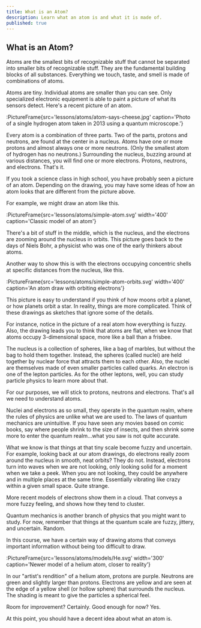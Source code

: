 ```yaml
---
title: What is an Atom?
description: Learn what an atom is and what it is made of.
published: true
---
```


## What is an Atom?

Atoms are the smallest bits of recognizable stuff that cannot be separated into smaller bits of recognizable stuff. They are the fundamental building blocks of all substances. Everything we touch, taste, and smell is made of combinations of atoms.

Atoms are tiny. Individual atoms are smaller than you can see. Only specialized electronic equipment is able to paint a picture of what its sensors detect. Here's a recent picture of an atom.

:PictureFrame{src='lessons/atoms/atom-says-cheese.jpg' caption='Photo of a single hydrogen atom taken in 2013 using a quantum microscope.'}

Every atom is a combination of three parts. Two of the parts, protons and neutrons, are found at the center in a nucleus. Atoms have one or more protons and almost always one or more neutrons. (Only the smallest atom of hydrogen has no neutrons.) Surrounding the nucleus, buzzing around at various distances, you will find one or more electrons. Protons, neutrons, and electrons. That's it.

If you took a science class in high school, you have probably seen a picture of an atom. Depending on the drawing, you may have some ideas of how an atom looks that are different from the picture above.

For example, we might draw an atom like this.

:PictureFrame{src='lessons/atoms/simple-atom.svg' width='400' caption='Classic model of an atom'}

There's a bit of stuff in the middle, which is the nucleus, and the electrons are zooming around the nucleus in orbits. This picture goes back to the days of Niels Bohr, a physicist who was one of the early thinkers about atoms.

Another way to show this is with the electrons occupying concentric shells at specific distances from the nucleus, like this.

:PictureFrame{src='lessons/atoms/simple-atom-orbits.svg' width='400' caption='An atom draw with orbiting electrons'}

This picture is easy to understand if you think of how moons orbit a planet, or how planets orbit a star. In reality, things are more complicated. Think of these drawings as sketches that ignore some of the details.

For instance, notice in the picture of a real atom how everything is fuzzy. Also, the drawing leads you to think that atoms are flat, when we know that atoms occupy 3-dimensional space, more like a ball than a frisbee.

The nucleus is a collection of spheres, like a bag of marbles, but without the bag to hold them together. Instead, the spheres (called nuclei) are held together by nuclear force that attracts them to each other. Also, the nuclei are themselves made of even smaller particles called quarks. An electron is one of the lepton particles. As for the other leptons, well, you can study particle physics to learn more about that.

For our purposes, we will stick to protons, neutrons and electrons. That's all we need to understand atoms.

Nuclei and electrons as so small, they operate in the quantum realm, where the rules of physics are unlike what we are used to. The laws of quantum mechanics are unintuitive. If you have seen any movies based on comic books, say where people shrink to the size of insects, and then shrink some more to enter the quantum realm…what you saw is not quite accurate.

What we know is that things at that tiny scale become fuzzy and uncertain. For example, looking back at our atom drawings, do electrons really zoom around the nucleus in smooth, neat orbits? They do not. Instead, electrons turn into waves when we are not looking, only looking solid for a moment when we take a peek. When you are not looking, they could be anywhere and in multiple places at the same time. Essentially vibrating like crazy within a given small space. Quite strange.

More recent models of electrons show them in a cloud. That conveys a more fuzzy feeling, and shows how they tend to cluster.

Quantum mechanics is another branch of physics that you might want to study. For now, remember that things at the quantum scale are fuzzy, jittery, and uncertain. Random.

In this course, we have a certain way of drawing atoms that conveys important information without being too difficult to draw.

:PictureFrame{src='lessons/atoms/models/He.svg' width='300' caption='Newer model of a helium atom, closer to reality'}

In our "artist's rendition" of a helium atom, protons are purple. Neutrons are green and slightly larger than protons. Electrons are yellow and are seen at the edge of a yellow shell (or hollow sphere) that surrounds the nucleus. The shading is meant to give the particles a spherical feel.

Room for improvement? Certainly. Good enough for now? Yes.

At this point, you should have a decent idea about what an atom is.
